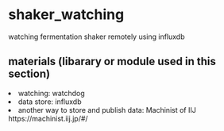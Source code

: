 # shaker_watching
watching fermentation shaker remotely using influxdb

## materials (libarary or module used in this section)
<li>watching: watchdog</li>
<li>data store: influxdb</li>
<li>another way to store and publish data: Machinist of IIJ</li>
<d>https://machinist.iij.jp/#/</d>




